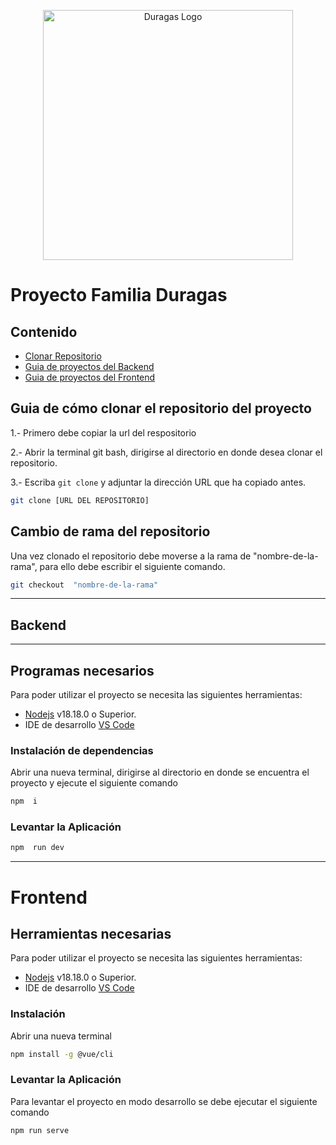 <p align="center"><a href="#" target="_blank"><img src="https://duragaspromo.com/img/logo.png" width="400" alt="Duragas Logo"></a></p>


# Proyecto Familia Duragas

## Contenido

- [Clonar Repositorio](#guia-de-cómo-clonar-el-repositorio-del-proyecto)
- [Guia de proyectos del Backend](#backend)
- [Guia de proyectos del Frontend](#frontend)

## Guia de cómo clonar el repositorio del proyecto

1.- Primero debe copiar la url del respositorio

2.- Abrir la terminal git bash, dirigirse al directorio en donde desea clonar el repositorio.

3.- Escriba `git clone` y adjuntar la dirección URL que ha copiado antes.

```bash
git clone [URL DEL REPOSITORIO]
```

## Cambio de rama del repositorio

Una vez clonado el repositorio debe moverse a la rama de "nombre-de-la-rama", para ello debe escribir el siguiente comando.

```bash
git checkout  "nombre-de-la-rama"
```


---
## Backend
---

## Programas necesarios

Para poder utilizar el proyecto se necesita las siguientes herramientas:

- [Nodejs](https://nodejs.org/es/download/) v18.18.0 o Superior.
- IDE de desarrollo [VS Code](https://code.visualstudio.com/download)

### Instalación de dependencias
Abrir una nueva terminal, dirigirse al directorio en donde se encuentra el proyecto y ejecute el siguiente comando
```bash
npm  i
```
### Levantar la Aplicación

```bash
npm  run dev
```
---

# Frontend

## Herramientas necesarias

Para poder utilizar el proyecto se necesita las siguientes herramientas:

- [Nodejs](https://nodejs.org/es/download/) v18.18.0 o Superior.
- IDE de desarrollo [VS Code](https://code.visualstudio.com/download)

### Instalación
Abrir una nueva terminal
```bash
npm install -g @vue/cli
```
### Levantar la Aplicación
Para levantar el proyecto en modo desarrollo se debe ejecutar el siguiente comando
```bash
npm run serve
```
